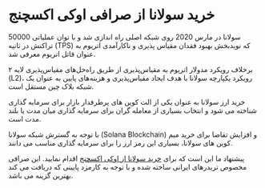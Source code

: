 
# خرید سولانا از صرافی اوکی اکسچنج

سولانا در مارس 2020 روی شبکه اصلی راه اندازی شد و با توان عملیاتی 50000 تراکنش در ثانیه (TPS) که نویدبخش بهبود فقدان مقیاس پذیری و ناکارآمدی اتریوم به عنوان قاتل اتریوم معرفی شد.

  

برخلاف رویکرد مدولار اتریوم به مقیاس‌پذیری از طریق راه‌حل‌های مقیاس‌پذیری لایه ۲ (L2)، رویکرد یکپارچه سولانا با هدف ایجاد مقیاس‌پذیری و هزینه‌های پایین به عنوان یک شبکه بلاک چین مستقل است.

خرید ارز سولانا به عنوان یکی از الت کوین های پرطرفدار بازار برای سرمایه گذاری شناخته می شود و انتخاب بسیاری از معامله گران برای سرمایه گذاری میان مدت یا بلند مدت است.

با توجه به گسترش شبکه سولانا (Solana Blockchain) و افزایش تقاضا برای خرید میم کوین های سولانا، بسیاری این رمز ارز را برای سرمایه گذاری مناسب می دانند.

پیشنهاد ما این است که برای [خرید سولانا از اوکی اکسچنج](https://ok-ex.io/buy-and-sell/SOL/) اقدام نمایید. این صرافی مخصوص تریدرهای ایرانی ساخته شده و با توجه به کارمزد پایینی که دریافت می کند بهترین گزینه می باشد.

